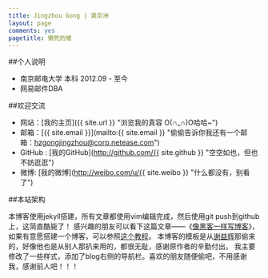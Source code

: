 ```yaml
---
title: Jingzhou Gong | 龚京洲
layout: page
comments: yes
pagetitle: 懒死的猪
---
```


##个人说明

* 南京邮电大学   本科   2012.09 - 至今
* 网易邮件DBA

##欢迎交流

* 网站：[我的主页]({{ site.url }} "浏览我的真容 O(∩_∩)O哈哈~")
* 邮箱：[{{ site.email }}](mailto:{{ site.email }} "偷偷告诉你我还有一个邮箱：hzgongjingzhou@corp.netease.com")
* GitHub : [我的GitHub](http://github.com/{{ site.github }} "空空如也，但也不妨逛逛")
* 微博: [我的微博](http://weibo.com/u/{{ site.weibo }} "什么都没有，别看了")

##本站架构

本博客使用jekyll搭建，所有文章都使用vim编辑完成，然后使用git push到github上，这简直酷毙了！
感兴趣的朋友可以看下这篇文章——《[像黑客一样写博客][2]》，如果有意愿搭建一个博客，可以参照[这个教程][3]。
本博客的模板是从[谢益辉][1]那偷来的，好像他也是从别人那扒来用的，都很无耻，感谢原作者的辛勤付出。
我主要修改了一些样式，添加了blog右侧的导航栏。喜欢的朋友随便偷吧，不用感谢我，感谢前人吧！！！

[1]: http://yihui.name
[2]: http://tom.preston-werner.com/2008/11/17/blogging-like-a-hacker.html
[3]: http://beiyuu.com/github-pages/
[4]: http://www.heiniuhaha.com/lessons/2012/08/09/use-google-code-prettify/
[5]: http://mingxinglai.com/cn/vitae/
[6]: http://www.douban.com/people/mingxinglai/
[7]: http://mingxinglai.com/cn/2012/08/daxuesuixiang/
[8]: http://en.wikipedia.org/wiki/Don't_be_evil
[9]: http://about.me/mingxinglai
[10]: https://skydrive.live.com/redir?resid=AE45936E583E2F89!287&authkey=!ADKdgpW2L712irk
